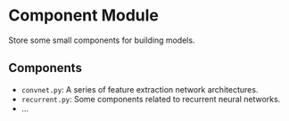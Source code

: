 # Component Module
Store some small components for building models.

## Components
- `convnet.py`: A series of feature extraction network architectures.
- `recurrent.py`: Some components related to recurrent neural networks.
- ...